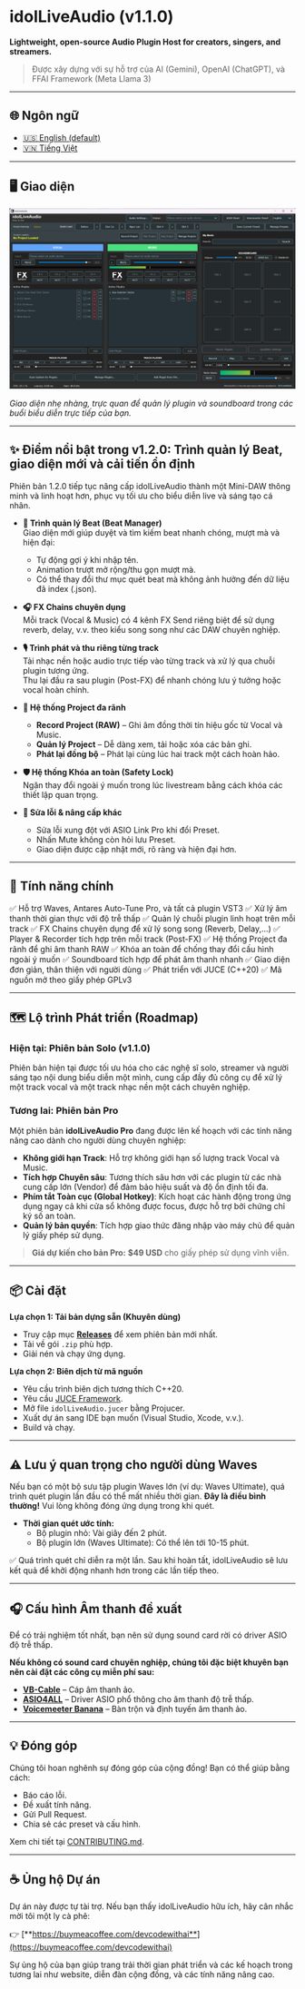 # idolLiveAudio (v1.1.0)

**Lightweight, open-source Audio Plugin Host for creators, singers, and streamers.**

> Được xây dựng với sự hỗ trợ của AI (Gemini), OpenAI (ChatGPT), và FFAI Framework (Meta Llama 3)

---

## 🌐 Ngôn ngữ

- [🇺🇸 English (default)](README.md)
- [🇻🇳 Tiếng Việt](README.vi.md)

---

## 🖥️ Giao diện

![idolLiveAudio Main Interface](docs/images/screenshot_main.png)

*Giao diện nhẹ nhàng, trực quan để quản lý plugin và soundboard trong các buổi biểu diễn trực tiếp của bạn.*

---

## ✨ Điểm nổi bật trong v1.2.0: Trình quản lý Beat, giao diện mới và cải tiến ổn định

Phiên bản 1.2.0 tiếp tục nâng cấp idolLiveAudio thành một Mini-DAW thông minh và linh hoạt hơn, phục vụ tối ưu cho biểu diễn live và sáng tạo cá nhân.

* **🎵 Trình quản lý Beat (Beat Manager)**  
  Giao diện mới giúp duyệt và tìm kiếm beat nhanh chóng, mượt mà và hiện đại:  
  - Tự động gợi ý khi nhập tên.  
  - Animation trượt mở rộng/thu gọn mượt mà.  
  - Có thể thay đổi thư mục quét beat mà không ảnh hưởng đến dữ liệu đã index (.json).

* **🎧 FX Chains chuyên dụng**  
  Mỗi track (Vocal & Music) có 4 kênh FX Send riêng biệt để sử dụng reverb, delay, v.v. theo kiểu song song như các DAW chuyên nghiệp.

* **🎙 Trình phát và thu riêng từng track**  
  Tải nhạc nền hoặc audio trực tiếp vào từng track và xử lý qua chuỗi plugin tương ứng.  
  Thu lại đầu ra sau plugin (Post-FX) để nhanh chóng lưu ý tưởng hoặc vocal hoàn chỉnh.

* **🧩 Hệ thống Project đa rãnh**  
    * **Record Project (RAW)** – Ghi âm đồng thời tín hiệu gốc từ Vocal và Music.  
    * **Quản lý Project** – Dễ dàng xem, tải hoặc xóa các bản ghi.  
    * **Phát lại đồng bộ** – Phát lại cùng lúc hai track một cách hoàn hảo.

* **🛡 Hệ thống Khóa an toàn (Safety Lock)**  
  Ngăn thay đổi ngoài ý muốn trong lúc livestream bằng cách khóa các thiết lập quan trọng.

* **🧼 Sửa lỗi & nâng cấp khác**  
    - Sửa lỗi xung đột với ASIO Link Pro khi đổi Preset.  
    - Nhấn Mute không còn hỏi lưu Preset.  
    - Giao diện được cập nhật mới, rõ ràng và hiện đại hơn.


---

## 🚀 Tính năng chính

✅ Hỗ trợ Waves, Antares Auto-Tune Pro, và tất cả plugin VST3
✅ Xử lý âm thanh thời gian thực với độ trễ thấp
✅ Quản lý chuỗi plugin linh hoạt trên mỗi track
✅ FX Chains chuyên dụng để xử lý song song (Reverb, Delay,...)
✅ Player & Recorder tích hợp trên mỗi track (Post-FX)
✅ Hệ thống Project đa rãnh để ghi âm thanh RAW
✅ Khóa an toàn để chống thay đổi cấu hình ngoài ý muốn
✅ Soundboard tích hợp để phát âm thanh nhanh
✅ Giao diện đơn giản, thân thiện với người dùng
✅ Phát triển với JUCE (C++20)
✅ Mã nguồn mở theo giấy phép GPLv3

---

## 🗺️ Lộ trình Phát triển (Roadmap)

### Hiện tại: Phiên bản Solo (v1.1.0)

Phiên bản hiện tại được tối ưu hóa cho các nghệ sĩ solo, streamer và người sáng tạo nội dung biểu diễn một mình, cung cấp đầy đủ công cụ để xử lý một track vocal và một track nhạc nền một cách chuyên nghiệp.

### Tương lai: Phiên bản Pro

Một phiên bản **idolLiveAudio Pro** đang được lên kế hoạch với các tính năng nâng cao dành cho người dùng chuyên nghiệp:

* **Không giới hạn Track**: Hỗ trợ không giới hạn số lượng track Vocal và Music.
* **Tích hợp Chuyên sâu**: Tương thích sâu hơn với các plugin từ các nhà cung cấp lớn (Vendor) để đảm bảo hiệu suất và độ ổn định tối đa.
* **Phím tắt Toàn cục (Global Hotkey)**: Kích hoạt các hành động trong ứng dụng ngay cả khi cửa sổ không được focus, được hỗ trợ bởi chứng chỉ ký số an toàn.
* **Quản lý bản quyền**: Tích hợp giao thức đăng nhập vào máy chủ để quản lý giấy phép sử dụng.

> **Giá dự kiến cho bản Pro:** **$49 USD** cho giấy phép sử dụng vĩnh viễn.

---

## 📦 Cài đặt

**Lựa chọn 1: Tải bản dựng sẵn (Khuyên dùng)**

* Truy cập mục [**Releases**](https://github.com/DEVCodeWithAI/idolLiveAudio/releases) để xem phiên bản mới nhất.
* Tải về gói `.zip` phù hợp.
* Giải nén và chạy ứng dụng.

**Lựa chọn 2: Biên dịch từ mã nguồn**

* Yêu cầu trình biên dịch tương thích C++20.
* Yêu cầu [JUCE Framework](https://juce.com).
* Mở file `idolLiveAudio.jucer` bằng Projucer.
* Xuất dự án sang IDE bạn muốn (Visual Studio, Xcode, v.v.).
* Build và chạy.

---

## ⚠️ Lưu ý quan trọng cho người dùng Waves

Nếu bạn có một bộ sưu tập plugin Waves lớn (ví dụ: Waves Ultimate), quá trình quét plugin lần đầu có thể mất nhiều thời gian. **Đây là điều bình thường!** Vui lòng không đóng ứng dụng trong khi quét.

* **Thời gian quét ước tính:**
    * Bộ plugin nhỏ: Vài giây đến 2 phút.
    * Bộ plugin lớn (Waves Ultimate): Có thể lên tới 10-15 phút.

✅ Quá trình quét chỉ diễn ra một lần. Sau khi hoàn tất, idolLiveAudio sẽ lưu kết quả để khởi động nhanh hơn trong các lần tiếp theo.

---

## 🎧 Cấu hình Âm thanh đề xuất

Để có trải nghiệm tốt nhất, bạn nên sử dụng sound card rời có driver ASIO độ trễ thấp.

**Nếu không có sound card chuyên nghiệp, chúng tôi đặc biệt khuyên bạn nên cài đặt các công cụ miễn phí sau:**

* [**VB-Cable**](https://vb-audio.com/Cable/) – Cáp âm thanh ảo.
* [**ASIO4ALL**](https://www.asio4all.org/) – Driver ASIO phổ thông cho âm thanh độ trễ thấp.
* [**Voicemeeter Banana**](https://vb-audio.com/Voicemeeter/banana.htm) – Bàn trộn và định tuyến âm thanh ảo.

---

## 💡 Đóng góp

Chúng tôi hoan nghênh sự đóng góp của cộng đồng! Bạn có thể giúp bằng cách:

* Báo cáo lỗi.
* Đề xuất tính năng.
* Gửi Pull Request.
* Chia sẻ các preset và cấu hình.

Xem chi tiết tại [CONTRIBUTING.md](CONTRIBUTING.md).

---

## ☕ Ủng hộ Dự án

Dự án này được tự tài trợ. Nếu bạn thấy idolLiveAudio hữu ích, hãy cân nhắc mời tôi một ly cà phê:

👉 [**https://buymeacoffee.com/devcodewithai**](https://buymeacoffee.com/devcodewithai)

Sự ủng hộ của bạn giúp trang trải thời gian phát triển và các kế hoạch trong tương lai như website, diễn đàn cộng đồng, và các tính năng nâng cao.